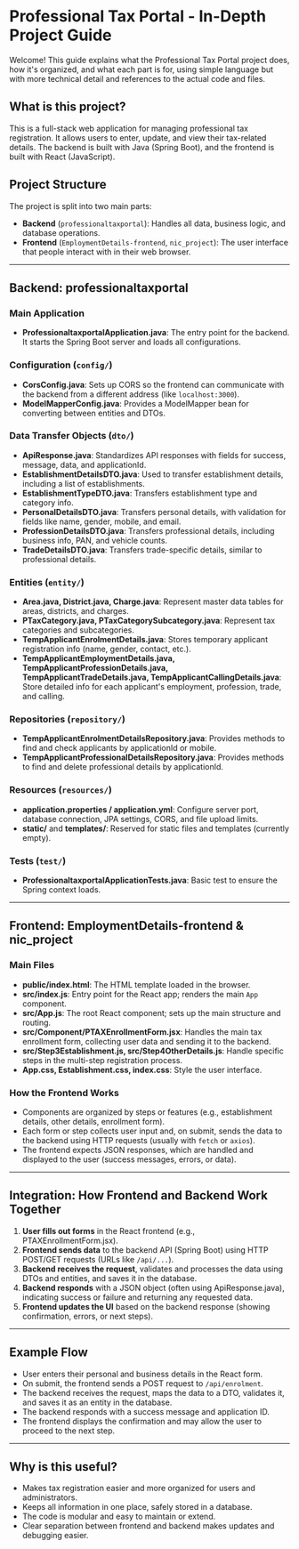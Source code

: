 # Professional Tax Portal - In-Depth Project Guide

Welcome! This guide explains what the Professional Tax Portal project does, how it's organized, and what each part is for, using simple language but with more technical detail and references to the actual code and files.

## What is this project?
This is a full-stack web application for managing professional tax registration. It allows users to enter, update, and view their tax-related details. The backend is built with Java (Spring Boot), and the frontend is built with React (JavaScript).

## Project Structure
The project is split into two main parts:
- **Backend** (`professionaltaxportal`): Handles all data, business logic, and database operations.
- **Frontend** (`EmploymentDetails-frontend`, `nic_project`): The user interface that people interact with in their web browser.

---

## Backend: professionaltaxportal

### Main Application
- **ProfessionaltaxportalApplication.java**: The entry point for the backend. It starts the Spring Boot server and loads all configurations.

### Configuration (`config/`)
- **CorsConfig.java**: Sets up CORS so the frontend can communicate with the backend from a different address (like `localhost:3000`).
- **ModelMapperConfig.java**: Provides a ModelMapper bean for converting between entities and DTOs.

### Data Transfer Objects (`dto/`)
- **ApiResponse.java**: Standardizes API responses with fields for success, message, data, and applicationId.
- **EstablishmentDetailsDTO.java**: Used to transfer establishment details, including a list of establishments.
- **EstablishmentTypeDTO.java**: Transfers establishment type and category info.
- **PersonalDetailsDTO.java**: Transfers personal details, with validation for fields like name, gender, mobile, and email.
- **ProfessionDetailsDTO.java**: Transfers professional details, including business info, PAN, and vehicle counts.
- **TradeDetailsDTO.java**: Transfers trade-specific details, similar to professional details.

### Entities (`entity/`)
- **Area.java, District.java, Charge.java**: Represent master data tables for areas, districts, and charges.
- **PTaxCategory.java, PTaxCategorySubcategory.java**: Represent tax categories and subcategories.
- **TempApplicantEnrolmentDetails.java**: Stores temporary applicant registration info (name, gender, contact, etc.).
- **TempApplicantEmploymentDetails.java, TempApplicantProfessionDetails.java, TempApplicantTradeDetails.java, TempApplicantCallingDetails.java**: Store detailed info for each applicant's employment, profession, trade, and calling.

### Repositories (`repository/`)
- **TempApplicantEnrolmentDetailsRepository.java**: Provides methods to find and check applicants by applicationId or mobile.
- **TempApplicantProfessionalDetailsRepository.java**: Provides methods to find and delete professional details by applicationId.

### Resources (`resources/`)
- **application.properties / application.yml**: Configure server port, database connection, JPA settings, CORS, and file upload limits.
- **static/** and **templates/**: Reserved for static files and templates (currently empty).

### Tests (`test/`)
- **ProfessionaltaxportalApplicationTests.java**: Basic test to ensure the Spring context loads.

---

## Frontend: EmploymentDetails-frontend & nic_project

### Main Files
- **public/index.html**: The HTML template loaded in the browser.
- **src/index.js**: Entry point for the React app; renders the main `App` component.
- **src/App.js**: The root React component; sets up the main structure and routing.
- **src/Component/PTAXEnrollmentForm.jsx**: Handles the main tax enrollment form, collecting user data and sending it to the backend.
- **src/Step3Establishment.js, src/Step4OtherDetails.js**: Handle specific steps in the multi-step registration process.
- **App.css, Establishment.css, index.css**: Style the user interface.

### How the Frontend Works
- Components are organized by steps or features (e.g., establishment details, other details, enrollment form).
- Each form or step collects user input and, on submit, sends the data to the backend using HTTP requests (usually with `fetch` or `axios`).
- The frontend expects JSON responses, which are handled and displayed to the user (success messages, errors, or data).

---

## Integration: How Frontend and Backend Work Together
1. **User fills out forms** in the React frontend (e.g., PTAXEnrollmentForm.jsx).
2. **Frontend sends data** to the backend API (Spring Boot) using HTTP POST/GET requests (URLs like `/api/...`).
3. **Backend receives the request**, validates and processes the data using DTOs and entities, and saves it in the database.
4. **Backend responds** with a JSON object (often using ApiResponse.java), indicating success or failure and returning any requested data.
5. **Frontend updates the UI** based on the backend response (showing confirmation, errors, or next steps).

---

## Example Flow
- User enters their personal and business details in the React form.
- On submit, the frontend sends a POST request to `/api/enrolment`.
- The backend receives the request, maps the data to a DTO, validates it, and saves it as an entity in the database.
- The backend responds with a success message and application ID.
- The frontend displays the confirmation and may allow the user to proceed to the next step.

---

## Why is this useful?
- Makes tax registration easier and more organized for users and administrators.
- Keeps all information in one place, safely stored in a database.
- The code is modular and easy to maintain or extend.
- Clear separation between frontend and backend makes updates and debugging easier.
